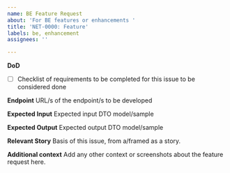 ```yaml
---
name: BE Feature Request
about: 'For BE features or enhancements '
title: 'NET-0000: Feature'
labels: be, enhancement
assignees: ''

---
```


**DoD**
- [ ] Checklist of requirements to be completed for this issue to be considered done

**Endpoint**
URL/s of the endpoint/s to be developed

**Expected Input**
Expected input DTO model/sample

**Expected Output**
Expected output DTO model/sample

**Relevant Story**
Basis of this issue, from a/framed as a story.

**Additional context**
Add any other context or screenshots about the feature request here.
